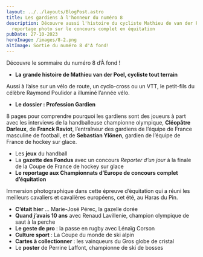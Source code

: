 ```yaml
---
layout: ../../layouts/BlogPost.astro
title: Les gardiens à l'honneur du numéro 8
description: Découvre aussi l'histoire du cycliste Mathieu de van der Poel et un
  reportage photo sur le concours complet en équitation
pubDate: 27-10-2023
heroImage: /images/8-2.png
altImage: Sortie du numéro 8 d'A fond!
---
```

Découvre le sommaire du numéro 8 d’À fond !

* **La grande histoire de Mathieu van der Poel, cycliste tout terrain**

Aussi à l’aise sur un vélo de route, un cyclo-cross ou un VTT, le petit-fils du célèbre Raymond Poulidor a illuminé l’année vélo. 

* **Le dossier : Profession Gardien**

8 pages pour comprendre pourquoi les gardiens sont des joueurs à part avec les interviews de la handballeuse championne olympique, **Cléopâtre Darleux**, de **Franck Raviot**, l’entraîneur des gardiens de l’équipe de France masculine de football, et de **Sebastian Ylönen**, gardien de l’équipe de France de hockey sur glace.

* Les **jeux** du handball
* La **gazette des Fondus** avec un concours *Reporter d’un jour* à la finale de la Coupe de France de hockey sur glace
* **Le reportage aux Championnats d’Europe de concours complet d’équitation**

Immersion photographique dans cette épreuve d’équitation qui a réuni les meilleurs cavaliers et cavalières européens, cet été, au Haras du Pin.

* **C’était hier** … Marie-José Pérec, la gazelle dorée
* **Quand j’avais 10 ans** avec Renaud Lavillenie, champion olympique de saut à la perche 
* **Le geste de pro** : la passe en rugby avec Lénaïg Corson
* **Culture sport** : La Coupe du monde de ski alpin
* **Cartes à collectionner** : les vainqueurs du Gros globe de cristal
* Le **poster** de Perrine Laffont, championne de ski de bosses